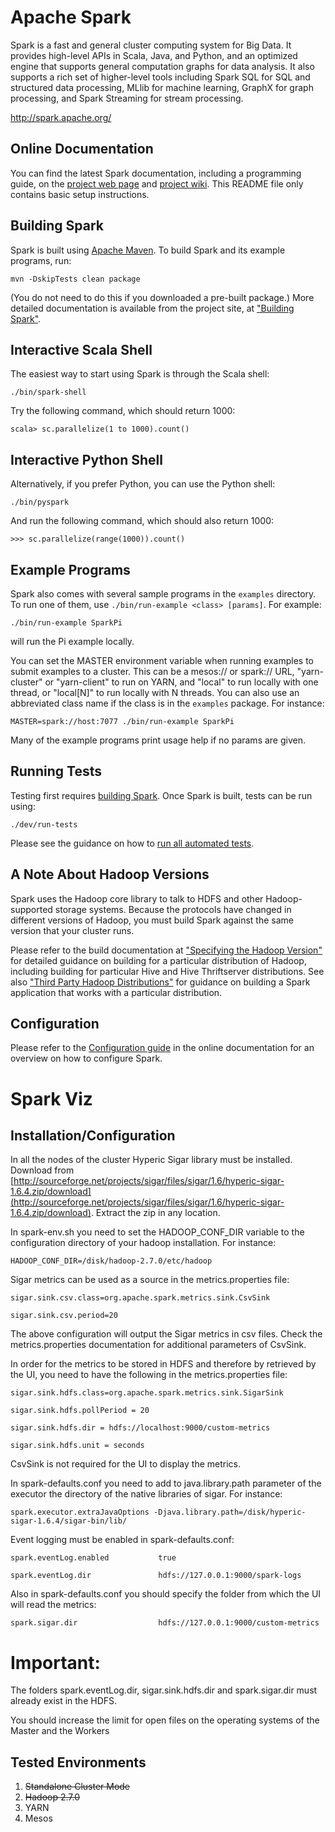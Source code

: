 # Apache Spark

Spark is a fast and general cluster computing system for Big Data. It provides
high-level APIs in Scala, Java, and Python, and an optimized engine that
supports general computation graphs for data analysis. It also supports a
rich set of higher-level tools including Spark SQL for SQL and structured
data processing, MLlib for machine learning, GraphX for graph processing,
and Spark Streaming for stream processing.

<http://spark.apache.org/>


## Online Documentation

You can find the latest Spark documentation, including a programming
guide, on the [project web page](http://spark.apache.org/documentation.html)
and [project wiki](https://cwiki.apache.org/confluence/display/SPARK).
This README file only contains basic setup instructions.

## Building Spark

Spark is built using [Apache Maven](http://maven.apache.org/).
To build Spark and its example programs, run:

    mvn -DskipTests clean package

(You do not need to do this if you downloaded a pre-built package.)
More detailed documentation is available from the project site, at
["Building Spark"](http://spark.apache.org/docs/latest/building-spark.html).

## Interactive Scala Shell

The easiest way to start using Spark is through the Scala shell:

    ./bin/spark-shell

Try the following command, which should return 1000:

    scala> sc.parallelize(1 to 1000).count()

## Interactive Python Shell

Alternatively, if you prefer Python, you can use the Python shell:

    ./bin/pyspark
    
And run the following command, which should also return 1000:

    >>> sc.parallelize(range(1000)).count()

## Example Programs

Spark also comes with several sample programs in the `examples` directory.
To run one of them, use `./bin/run-example <class> [params]`. For example:

    ./bin/run-example SparkPi

will run the Pi example locally.

You can set the MASTER environment variable when running examples to submit
examples to a cluster. This can be a mesos:// or spark:// URL, 
"yarn-cluster" or "yarn-client" to run on YARN, and "local" to run 
locally with one thread, or "local[N]" to run locally with N threads. You 
can also use an abbreviated class name if the class is in the `examples`
package. For instance:

    MASTER=spark://host:7077 ./bin/run-example SparkPi

Many of the example programs print usage help if no params are given.

## Running Tests

Testing first requires [building Spark](#building-spark). Once Spark is built, tests
can be run using:

    ./dev/run-tests

Please see the guidance on how to 
[run all automated tests](https://cwiki.apache.org/confluence/display/SPARK/Contributing+to+Spark#ContributingtoSpark-AutomatedTesting).

## A Note About Hadoop Versions

Spark uses the Hadoop core library to talk to HDFS and other Hadoop-supported
storage systems. Because the protocols have changed in different versions of
Hadoop, you must build Spark against the same version that your cluster runs.

Please refer to the build documentation at
["Specifying the Hadoop Version"](http://spark.apache.org/docs/latest/building-spark.html#specifying-the-hadoop-version)
for detailed guidance on building for a particular distribution of Hadoop, including
building for particular Hive and Hive Thriftserver distributions. See also
["Third Party Hadoop Distributions"](http://spark.apache.org/docs/latest/hadoop-third-party-distributions.html)
for guidance on building a Spark application that works with a particular
distribution.

## Configuration

Please refer to the [Configuration guide](http://spark.apache.org/docs/latest/configuration.html)
in the online documentation for an overview on how to configure Spark.

# Spark Viz

## Installation/Configuration

In all the nodes of the cluster Hyperic Sigar library must be installed. 
Download from [http://sourceforge.net/projects/sigar/files/sigar/1.6/hyperic-sigar-1.6.4.zip/download](http://sourceforge.net/projects/sigar/files/sigar/1.6/hyperic-sigar-1.6.4.zip/download). 
Extract the zip in any location.

In spark-env.sh you need to set the HADOOP_CONF_DIR variable to the configuration directory of your hadoop installation. For instance:

```
HADOOP_CONF_DIR=/disk/hadoop-2.7.0/etc/hadoop
```

Sigar metrics can be used as a source in the metrics.properties file:

```
sigar.sink.csv.class=org.apache.spark.metrics.sink.CsvSink
```

```
sigar.sink.csv.period=20
```

The above configuration will output the Sigar metrics in csv files. Check the metrics.properties documentation for additional parameters of CsvSink.

In order for the metrics to be stored in HDFS and therefore by retrieved by the UI, you need to have the following in the metrics.properties file:

```
sigar.sink.hdfs.class=org.apache.spark.metrics.sink.SigarSink
```

```
sigar.sink.hdfs.pollPeriod = 20
```

```
sigar.sink.hdfs.dir = hdfs://localhost:9000/custom-metrics
```

```
sigar.sink.hdfs.unit = seconds
```

CsvSink is not required for the UI to display the metrics.

In spark-defaults.conf you need to add to java.library.path parameter of the executor the directory of the native libraries of sigar. For instance:

```
spark.executor.extraJavaOptions -Djava.library.path=/disk/hyperic-sigar-1.6.4/sigar-bin/lib/
```

Event logging must be enabled in spark-defaults.conf:

```
spark.eventLog.enabled           true
```
```
spark.eventLog.dir               hdfs://127.0.0.1:9000/spark-logs
```

Also in spark-defaults.conf you should specify the folder from which the UI will read the metrics:

```
spark.sigar.dir                  hdfs://127.0.0.1:9000/custom-metrics
```

# **Important**: 

The folders spark.eventLog.dir, sigar.sink.hdfs.dir and spark.sigar.dir must already exist in the HDFS.

You should increase the limit for open files on the operating systems of the Master and the Workers

## Tested Environments

1. ~~Standalone Cluster Mode~~
2. ~~Hadoop 2.7.0~~
3. YARN
4. Mesos


